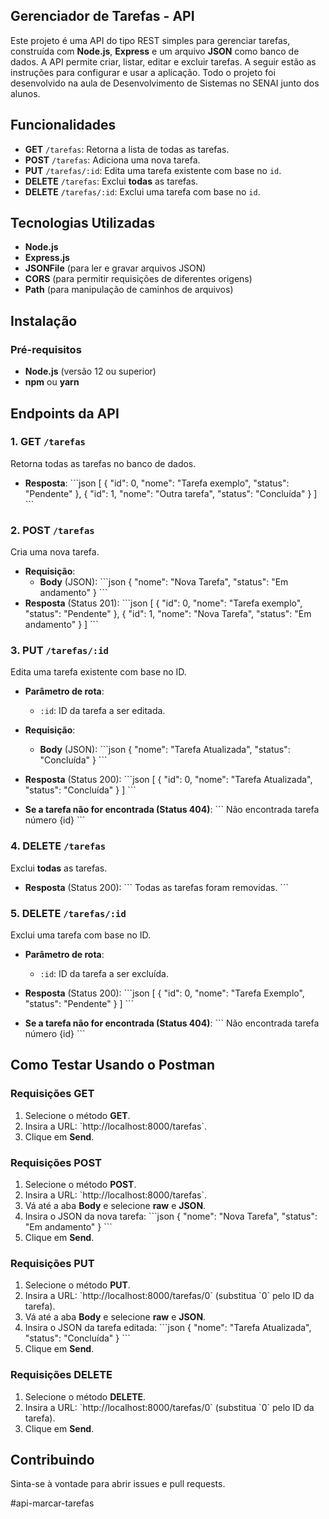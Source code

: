 ## Gerenciador de Tarefas - API

Este projeto é uma API do tipo REST simples para gerenciar tarefas, construída com **Node.js**, **Express** e um arquivo **JSON** como banco de dados. A API permite criar, listar, editar e excluir tarefas. A seguir estão as instruções para configurar e usar a aplicação. Todo o projeto foi desenvolvido na aula de Desenvolvimento de Sistemas no SENAI junto dos alunos.

## Funcionalidades

- **GET** `/tarefas`: Retorna a lista de todas as tarefas.
- **POST** `/tarefas`: Adiciona uma nova tarefa.
- **PUT** `/tarefas/:id`: Edita uma tarefa existente com base no `id`.
- **DELETE** `/tarefas`: Exclui **todas** as tarefas.
- **DELETE** `/tarefas/:id`: Exclui uma tarefa com base no `id`.

## Tecnologias Utilizadas

- **Node.js**
- **Express.js**
- **JSONFile** (para ler e gravar arquivos JSON)
- **CORS** (para permitir requisições de diferentes origens)
- **Path** (para manipulação de caminhos de arquivos)

## Instalação

### Pré-requisitos

- **Node.js** (versão 12 ou superior)
- **npm** ou **yarn**


## Endpoints da API

### 1. **GET** `/tarefas`

Retorna todas as tarefas no banco de dados.

- **Resposta**:
   \`\`\`json
   [
     {
       "id": 0,
       "nome": "Tarefa exemplo",
       "status": "Pendente"
     },
     {
       "id": 1,
       "nome": "Outra tarefa",
       "status": "Concluída"
     }
   ]
   \`\`\`

### 2. **POST** `/tarefas`

Cria uma nova tarefa.

- **Requisição**:
   - **Body** (JSON):
     \`\`\`json
     {
       "nome": "Nova Tarefa",
       "status": "Em andamento"
     }
     \`\`\`
- **Resposta** (Status 201):
   \`\`\`json
   [
     {
       "id": 0,
       "nome": "Tarefa exemplo",
       "status": "Pendente"
     },
     {
       "id": 1,
       "nome": "Nova Tarefa",
       "status": "Em andamento"
     }
   ]
   \`\`\`

### 3. **PUT** `/tarefas/:id`

Edita uma tarefa existente com base no ID.

- **Parâmetro de rota**:
   - `:id`: ID da tarefa a ser editada.
   
- **Requisição**:
   - **Body** (JSON):
     \`\`\`json
     {
       "nome": "Tarefa Atualizada",
       "status": "Concluída"
     }
     \`\`\`
     
- **Resposta** (Status 200):
   \`\`\`json
   [
     {
       "id": 0,
       "nome": "Tarefa Atualizada",
       "status": "Concluída"
     }
   ]
   \`\`\`

- **Se a tarefa não for encontrada (Status 404)**:
   \`\`\`
   Não encontrada tarefa número {id}
   \`\`\`

### 4. **DELETE** `/tarefas`

Exclui **todas** as tarefas.
   
- **Resposta** (Status 200):
   \`\`\`
   Todas as tarefas foram removidas.
   \`\`\`

### 5. **DELETE** `/tarefas/:id`

Exclui uma tarefa com base no ID.

- **Parâmetro de rota**:
   - `:id`: ID da tarefa a ser excluída.
   
- **Resposta** (Status 200):
   \`\`\`json
   [
     {
       "id": 0,
       "nome": "Tarefa Exemplo",
       "status": "Pendente"
     }
   ]
   \`\`\`

- **Se a tarefa não for encontrada (Status 404)**:
   \`\`\`
   Não encontrada tarefa número {id}
   \`\`\`


## Como Testar Usando o Postman

### Requisições **GET**
1. Selecione o método **GET**.
2. Insira a URL: \`http://localhost:8000/tarefas\`.
3. Clique em **Send**.

### Requisições **POST**
1. Selecione o método **POST**.
2. Insira a URL: \`http://localhost:8000/tarefas\`.
3. Vá até a aba **Body** e selecione **raw** e **JSON**.
4. Insira o JSON da nova tarefa:
   \`\`\`json
   {
       "nome": "Nova Tarefa",
       "status": "Em andamento"
   }
   \`\`\`
5. Clique em **Send**.

### Requisições **PUT**
1. Selecione o método **PUT**.
2. Insira a URL: \`http://localhost:8000/tarefas/0\` (substitua \`0\` pelo ID da tarefa).
3. Vá até a aba **Body** e selecione **raw** e **JSON**.
4. Insira o JSON da tarefa editada:
   \`\`\`json
   {
       "nome": "Tarefa Atualizada",
       "status": "Concluída"
   }
   \`\`\`
5. Clique em **Send**.

### Requisições **DELETE**
1. Selecione o método **DELETE**.
2. Insira a URL: \`http://localhost:8000/tarefas/0\` (substitua \`0\` pelo ID da tarefa).
3. Clique em **Send**.

## Contribuindo

Sinta-se à vontade para abrir issues e pull requests.

#api-marcar-tarefas